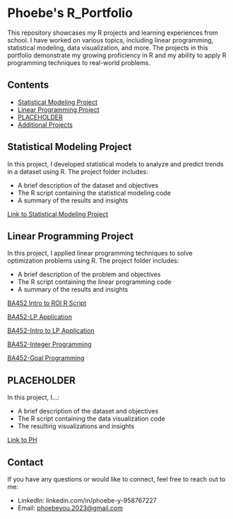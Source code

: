 # Phoebe's R_Portfolio

This repository showcases my R projects and learning experiences from school. I have worked on various topics, including linear programming, statistical modeling, data visualization, and more. The projects in this portfolio demonstrate my growing proficiency in R and my ability to apply R programming techniques to real-world problems.

## Contents

- [Statistical Modeling Project](./statistical-modeling)
- [Linear Programming Project](./linear-programming)
- [PLACEHOLDER](./PH)
- [Additional Projects](./additional-projects)

## Statistical Modeling Project

In this project, I developed statistical models to analyze and predict trends in a dataset using R. The project folder includes:

- A brief description of the dataset and objectives
- The R script containing the statistical modeling code
- A summary of the results and insights

[Link to Statistical Modeling Project](./statistical-modeling)

## Linear Programming Project

In this project, I applied linear programming techniques to solve optimization problems using R. The project folder includes:

- A brief description of the problem and objectives
- The R script containing the linear programming code
- A summary of the results and insights

[BA452 Intro to ROI R Script](./BA452.%20Intro%20to%20ROI.R)

[BA452-LP Application](./BA452-LP%20Application.R)

[BA452-Intro to LP Application](./BA452-Intro%20to%20LP%20Application.R)

[BA452-Integer Programming](./BA452-Integer%20Programming%20.R)

[BA452-Goal Programming](./BA452-Goal%20Programming.R)


## PLACEHOLDER

In this project, I...:

- A brief description of the dataset and objectives
- The R script containing the data visualization code
- The resulting visualizations and insights

[Link to PH](./PH)

## Contact 

If you have any questions or would like to connect, feel free to reach out to me:

- LinkedIn: linkedin.com/in/phoebe-y-958767227
- Email: phoebeyou.2023@gmail.com

